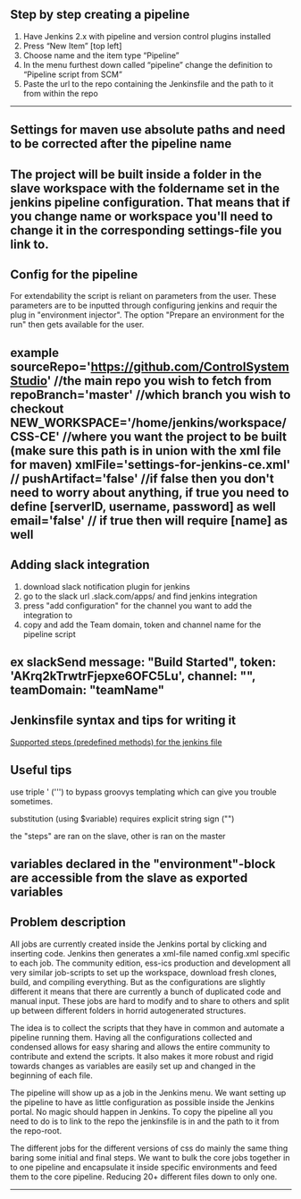 ## Step by step creating a pipeline
1.	Have Jenkins 2.x with pipeline and version control plugins installed
2.	Press “New Item” [top left]
3.	Choose name and the item type “Pipeline”
4.	In the menu furthest down called “pipeline” change the definition to “Pipeline script from SCM”
5.	Paste the url to the repo containing the Jenkinsfile and the path to it from within the repo
---
## Settings for maven use **absolute paths** and need to be corrected after the pipeline name
The project will be built inside a folder in the slave workspace with the foldername set in the jenkins pipeline configuration. That means that if you change name or workspace you'll need to change it in the corresponding settings-file you link to.
---
## Config for the pipeline
For extendability the script is reliant on parameters from the user. These parameters are to be inputted through configuring jenkins and requir the plug in "environment injector". The option "Prepare an environment for the run" then gets available for the user.  

example
sourceRepo='https://github.com/ControlSystemStudio' //the main repo you wish to fetch from
repoBranch='master' //which branch you wish to checkout
NEW_WORKSPACE='/home/jenkins/workspace/CSS-CE' //where you want the project to be built (make sure this path is in union with the xml file for maven)
xmlFile='settings-for-jenkins-ce.xml' //
pushArtifact='false' //if false then you don't need to worry about anything, if true you need to define [serverID, username, password] as well
email='false' // if true then will require [name] as well
---
## Adding slack integration
1. download slack notification plugin for jenkins
2. go to the slack url <teamname>.slack.com/apps/ and find jenkins integration
3. press "add configuration" for the channel you want to add the integration to
4. copy and add the Team domain, token and channel name for the pipeline script

ex slackSend message: "Build Started", token: 'AKrq2kTrwtrFjepxe6OFC5Lu', channel: "<theChannel>", teamDomain: "teamName"
---

## Jenkinsfile syntax and tips for writing it

[Supported steps (predefined methods) for the jenkins file](https://jenkins.io/doc/pipeline/steps/)

## Useful tips
use triple ' (''') to bypass groovys templating which can give you trouble sometimes.

substitution (using $variable) requires explicit string sign ("")

the "steps" are ran on the slave, other is ran on the master

variables declared in the "environment"-block are accessible from the slave as exported variables
---

## Problem description
All jobs are currently created inside the Jenkins portal by clicking and inserting code. Jenkins then generates a xml-file named config.xml specific to each job. The community edition, ess-ics production and development all very similar job-scripts to set up the workspace, download fresh clones, build, and compiling everything. But as the configurations are slightly different it means that there are currently a bunch of duplicated code and manual input. These jobs are hard to modify and to share to others and split up between different folders in horrid autogenerated structures.  

The idea is to collect the scripts that they have in common and automate a pipeline running them. Having all the configurations collected and condensed allows for easy sharing and allows the entire community to contribute and extend the scripts. It also makes it more robust and rigid towards changes as variables are easily set up and changed in the beginning of each file.  

The pipeline will show up as a job in the Jenkins menu. We want setting up the pipeline to have as little configuration as possible inside the Jenkins portal. No magic should happen in Jenkins. To copy the pipeline all you need to do is to link to the repo the jenkinsfile is in and the path to it from the repo-root.

The different jobs for the different versions of css do mainly the same thing baring some initial and final steps. We want to bulk the core jobs together in to one pipeline and encapsulate it inside specific environments and feed them to the core pipeline. Reducing 20+ different files down to only one.

---
